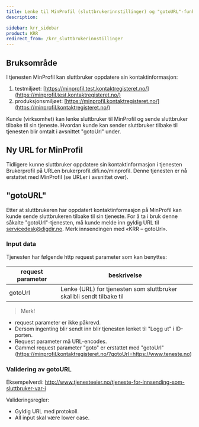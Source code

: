 ```yaml
---
title: Lenke til MinProfil (sluttbrukerinnstillinger) og "gotoURL"-funksjonalitet
description: 

sidebar: krr_sidebar
product: KRR
redirect_from: /krr_sluttbrukerinnstillinger
---
```



## Bruksområde

I tjenesten MinProfil kan sluttbruker oppdatere sin kontaktinformasjon:
1)	testmiljøet:          [https://minprofil.test.kontaktregisteret.no/](https://minprofil.test.kontaktregisteret.no/)
2)	produksjonsmiljøet:	  [https://minprofil.kontaktregisteret.no/](https://minprofil.kontaktregisteret.no/)

Kunde (virksomhet) kan lenke sluttbruker til MinProfil og sende sluttbruker tilbake til sin tjeneste. Hvordan kunde kan sender sluttbruker tilbake til tjenesten blir omtalt i avsnittet "gotoUrl" under.


## Ny URL for MinProfil

Tidligere kunne sluttbruker oppdatere sin kontaktinformasjon i tjenesten Brukerprofil på URLen brukerprofil.difi.no/minprofil. Denne tjenesten er nå erstattet med MinProfil (se URLer i avsnittet over). 


## "gotoURL"
Etter at sluttbrukeren har oppdatert kontaktinformasjon på MinProfil kan kunde sende sluttbrukeren tilbake til sin tjeneste. For å ta i bruk denne såkalte "gotoUrl"-tjenesten, må kunde melde inn gyldig URL til servicedesk@digdir.no. Merk innsendingen med «KRR – gotoUrl». 


### Input data
Tjenesten har følgende http request parameter som kan benyttes:

| request parameter | beskrivelse |
|-|-|
| gotoUrl | Lenke (URL) for tjenesten som sluttbruker skal bli sendt tilbake til |

> Merk! 
- request parameter er ikke påkrevd.
- Dersom ingenting blir sendt inn blir tjenesten lenket til "Logg ut" i ID-porten. 
- Request parameter må URL-encodes.
- Gammel request parameter "goto" er erstattet med "gotoUrl" (https://minprofil.kontaktregisteret.no/?gotoUrl=https://www.teneste.no)


### Validering av gotoURL

Eksempelverdi: http://www.tjenesteeier.no/tjeneste-for-innsending-som-sluttbruker-var-i

Valideringsregler:
- Gyldig URL med protokoll.
- All input skal være lower case.
